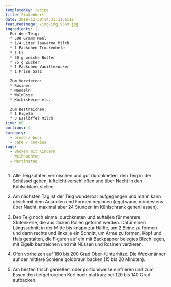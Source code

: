 ```yaml
---
templateKey: recipe
title: Stutenkerl
date: 2019-12-30T14:31:11.611Z
featuredImage: /img/img_9569.jpg
ingredients: |-
  Für den Teig:
  * 500 Gramm Mehl
  * 1/4 Liter lauwarme Milch
  * 1 Päckchen Trockenhefe
  * 1 Ei
  * 50 g weiche Butter
  * 75 g Zucker
  * 1 Päckchen Vanillezucker
  * 1 Prise Salz

  Zum Verzieren:
  * Rosinen
  * Mandeln
  * Walnüsse
  * Kürbiskerne etc.

  Zum Bestreichen:
  * 1 Eigelb
  * 3 Esslöffel Milch
time: 60
portions: 4
category:
  - bread / buns
  - cake / cookies
tags:
  - Backen mit Kindern
  - Weihnachten
  - Martinstag
---
```


1. Alle Teigzutaten vermischen und gut durchkneten, den Teig in der Schüssel geben, luftdicht verschließen und über Nacht in den Kühlschtank stellen.

2. Am nächsten Tag ist der Teig wunderbar aufgegangen und mann kann gleich mit dem Ausrollen und Formen beginnen (egal wann, mindestens über Nacht, maximal aber 24 Stunden im Kühlschrank gehen lassen).

3. Den Teig noch einmal durchkneten und aufteilen für mehrere Stutenkerle, die aus dicken Rollen geformt werden. Dafür einen Längsschnitt in der Mitte bis knapp zur Hälfte, um 2 Beine zu formen und dann rechts und links je ein Schnitt, um Arme zu formen. Kopf und Hals gestalten, die Figuren auf ein mit Backpapoer belegtes Blech legen, mit Eigelb bestreichen und mit Nüssen und Rosinen verzieren.

4. Ofen vorheizen auf 180 bis 200 Grad Ober-/Unterhitze. Die Weckmänner auf der mittlere Schiene goldbraun backen (15 bis 20 Minuten).

5. Am besten frisch genießen, oder portionsweise einfrieren und zum Essen den tiefgefrorenen Kerl noch mal kurz bei 120 bis 140 Grad aufbacken.
